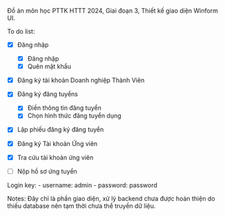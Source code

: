 Đồ án môn học PTTK HTTT 2024,
Giai đoạn 3,
Thiết kế giao diện Winform UI.

To do list:
  - [x] Đăng nhập
    + [x] Đăng nhập
    + [x] Quên mật khẩu
  - [x] Đăng ký tài khoản Doanh nghiệp Thành Viên
  - [x] Đăng ký đăng tuyểns
    + [x] Điền thông tin đăng tuyển
    + [x] Chọn hình thức đăng tuyển dụng
  - [x] Lập phiếu đăng ký đăng tuyển

  - [x] Đăng ký Tài khoản Ứng viên
  - [x] Tra cứu tài khoản ứng viên
  - [ ] Nộp hồ sơ ứng tuyển

Login key: 
    - username: admin 
    - password: password

Notes: Đây chỉ là phần giao diện, xử lý backend chưa được hoàn thiện do thiếu database nên tạm thời
chưa thể truyền dữ liệu.
